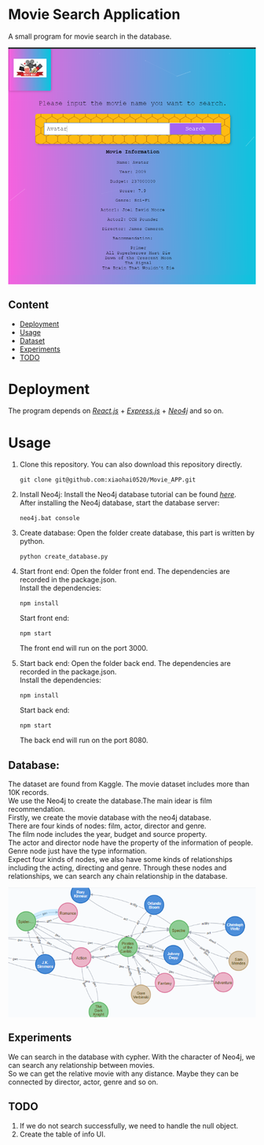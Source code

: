 # Movie Search Application
A small program for movie search in the database.

<p align="center"><img src="https://github.com/xiaohai0520/Movie_APP/blob/master/picture/demo.png?raw=true" align="center" width=600 height=auto/></p>


## Content
- [Deployment](#deployment)
- [Usage](#usage)
- [Dataset](#dataset)
- [Experiments](#experiments)
- [TODO](#todo)


# Deployment

The program depends on *[React.js](https://github.com/facebook/react)* + *[Express.js](https://github.com/expressjs/express)* + *[Neo4j](https://github.com/neo4j)* and so on.  

# Usage
1. Clone this repository. 
    You can also download this repository directly.   
    ```
    git clone git@github.com:xiaohai0520/Movie_APP.git
    ```
   
 
2. Install Neo4j:
    Install the Neo4j database tutorial can be found *[here](https://neo4j.com/)*.  
    After installing the Neo4j database, start the database server:
    ```
    neo4j.bat console
    ```
3. Create database:
    Open the folder create database, this part is written by python.
    ```
    python create_database.py
    ```
4. Start front end:
    Open the folder front end. The dependencies are recorded in the package.json.  
    Install the dependencies:
    ```
    npm install
    ```
    Start front end:
    ```
    npm start
    ```
    The front end will run on the port 3000.
5. Start back end:
    Open the folder back end. The dependencies are recorded in the package.json.  
    Install the dependencies:
    ```
    npm install
    ```
    Start back end:
    ```
    npm start
    ```
    The back end will run on the port 8080.
    

## Database:
The dataset are found from Kaggle. The movie dataset includes more than 10K records.  
We use the Neo4j to create the database.The main idear is film recommendation.    
Firstly, we create the movie database with the neo4j database.   
There are four kinds of nodes: film, actor, director and genre.    
The film node includes the year, budget and source property.    
The actor and director node have the property of the information of people.    
Genre node just have the type information.     
Expect four kinds of nodes, we also have some kinds of relationships including the acting, directing and genre.
Through these nodes and relationships, we can search any chain relationship in the database.

<p align="center"><img src="https://github.com/xiaohai0520/Movie_APP/blob/master/picture/node.png?raw=true" align="center" width=600 height=auto/></p>

## Experiments
We can search in the database with cypher.
With the character of Neo4j, we can search any relationship between movies.  
So we can get the relative movie with any distance. Maybe they can be connected by director, actor, genre and so on.




## TODO
1. If we do not search successfully, we need to handle the null object.
2. Create the table of info UI.







